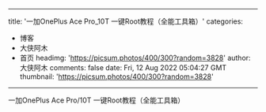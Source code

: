 
---
title: '一加OnePlus Ace Pro_10T 一键Root教程（全能工具箱）'
categories: 
 - 博客
 - 大侠阿木
 - 首页
headimg: 'https://picsum.photos/400/300?random=3828'
author: 大侠阿木
comments: false
date: Fri, 12 Aug 2022 05:04:27 GMT
thumbnail: 'https://picsum.photos/400/300?random=3828'
---

<div>   
一加OnePlus Ace Pro/10T 一键Root教程（全能工具箱）  
</div>
            